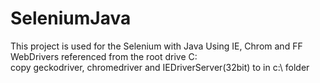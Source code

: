 # SeleniumJava
This project is used for the Selenium with Java
Using IE, Chrom and FF WebDrivers referenced from the root drive C:\
copy geckodriver, chromedriver and IEDriverServer(32bit) to in c:\ folder


